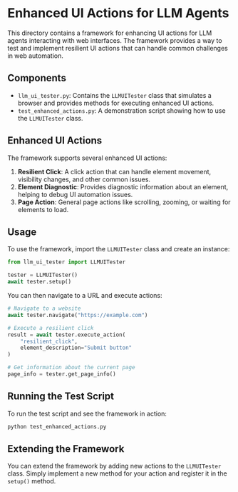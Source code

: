 # Enhanced UI Actions for LLM Agents

This directory contains a framework for enhancing UI actions for LLM agents interacting with web interfaces. The framework provides a way to test and implement resilient UI actions that can handle common challenges in web automation.

## Components

- `llm_ui_tester.py`: Contains the `LLMUITester` class that simulates a browser and provides methods for executing enhanced UI actions.
- `test_enhanced_actions.py`: A demonstration script showing how to use the `LLMUITester` class.

## Enhanced UI Actions

The framework supports several enhanced UI actions:

1. **Resilient Click**: A click action that can handle element movement, visibility changes, and other common issues.
2. **Element Diagnostic**: Provides diagnostic information about an element, helping to debug UI automation issues.
3. **Page Action**: General page actions like scrolling, zooming, or waiting for elements to load.

## Usage

To use the framework, import the `LLMUITester` class and create an instance:

```python
from llm_ui_tester import LLMUITester

tester = LLMUITester()
await tester.setup()
```

You can then navigate to a URL and execute actions:

```python
# Navigate to a website
await tester.navigate("https://example.com")

# Execute a resilient click
result = await tester.execute_action(
    "resilient_click", 
    element_description="Submit button"
)

# Get information about the current page
page_info = tester.get_page_info()
```

## Running the Test Script

To run the test script and see the framework in action:

```bash
python test_enhanced_actions.py
```

## Extending the Framework

You can extend the framework by adding new actions to the `LLMUITester` class. Simply implement a new method for your action and register it in the `setup()` method. 